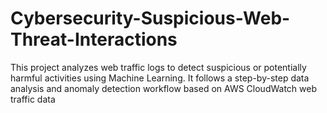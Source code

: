 # Cybersecurity-Suspicious-Web-Threat-Interactions
This project analyzes web traffic logs to detect suspicious or potentially harmful activities using Machine Learning. It follows a step-by-step data analysis and anomaly detection workflow based on AWS CloudWatch web traffic data

